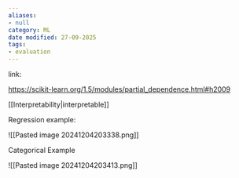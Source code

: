 ```yaml
---
aliases:
- null
category: ML
date modified: 27-09-2025
tags:
- evaluation
---
```

link:

https://scikit-learn.org/1.5/modules/partial_dependence.html#h2009

[[Interpretability|interpretable]]



Regression example:

![[Pasted image 20241204203338.png]]

Categorical Example

![[Pasted image 20241204203413.png]]

